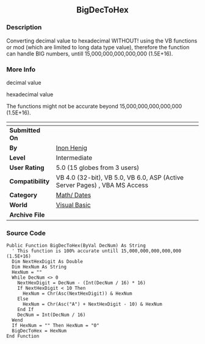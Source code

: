 ﻿<div align="center">

## BigDecToHex


</div>

### Description

Converting decimal value to hexadecimal WITHOUT! using the VB functions or mod (which are limited to long data type value), therefore the function can handle BIG numbers, untill 15,000,000,000,000,000 (1.5E+16).
 
### More Info
 
decimal value

hexadecimal value

The functions might not be accurate beyond 15,000,000,000,000,000 (1.5E+16).


<span>             |<span>
---                |---
**Submitted On**   |
**By**             |[Inon Henig](https://github.com/Planet-Source-Code/PSCIndex/blob/master/ByAuthor/inon-henig.md)
**Level**          |Intermediate
**User Rating**    |5.0 (15 globes from 3 users)
**Compatibility**  |VB 4\.0 \(32\-bit\), VB 5\.0, VB 6\.0, ASP \(Active Server Pages\) , VBA MS Access
**Category**       |[Math/ Dates](https://github.com/Planet-Source-Code/PSCIndex/blob/master/ByCategory/math-dates__1-37.md)
**World**          |[Visual Basic](https://github.com/Planet-Source-Code/PSCIndex/blob/master/ByWorld/visual-basic.md)
**Archive File**   |[](https://github.com/Planet-Source-Code/inon-henig-bigdectohex__1-24550/archive/master.zip)





### Source Code

```
Public Function BigDecToHex(ByVal DecNum) As String
  ' This function is 100% accurate untill 15,000,000,000,000,000 (1.5E+16)
  Dim NextHexDigit As Double
  Dim HexNum As String
  HexNum = ""
  While DecNum <> 0
    NextHexDigit = DecNum - (Int(DecNum / 16) * 16)
    If NextHexDigit < 10 Then
      HexNum = Chr(Asc(NextHexDigit)) & HexNum
    Else
      HexNum = Chr(Asc("A") + NextHexDigit - 10) & HexNum
    End If
    DecNum = Int(DecNum / 16)
  Wend
  If HexNum = "" Then HexNum = "0"
  BigDecToHex = HexNum
End Function
```

